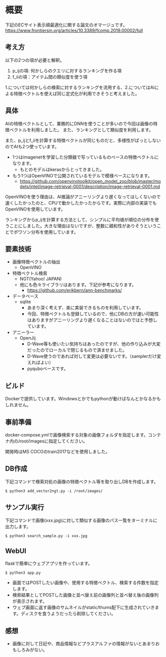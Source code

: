 # 概要

下記のECサイト表示順最適化に関する論文のオマージュです。
https://www.frontiersin.org/articles/10.3389/fcomp.2019.00002/full

## 考え方

以下の2つの項が必要と解釈。

1. p_ijの項: 何かしらのクエリに対するランキングを作る項
2. f_iiの項：アイテム間の類似度を使う項

1.については何かしらの検索に対するランキングを流用する、2.についてはAIによる特徴ベクトルを使えば同じ定式化が利用できそうと考えました。

## 具体

AIの特徴ベクトルとして、業務的にDNNを使うことが多いので今回は画像の特徴ベクトルを利用しました。
また、ランキングとして類似度を利用します。

また、p_ijとf_iiを計算する特徴ベクトルが同じものだと、多様性がぱっとしないのでAIも2つ使っています。

* 1つはimagenetを学習した分類器で写っているものベースの特徴ベクトルになります。
  * もとのモデルはkerasからとってきました。
* もう1つはOpenVINOで公開されているモデルで模様ベースになります。
  * https://github.com/openvinotoolkit/open_model_zoo/blob/master/models/intel/image-retrieval-0001/description/image-retrieval-0001.md

OpenVINOを使う理由は、AI推論がアニーリングより遅くなってほしくないので速くしたかったのと、CPUで動かしたかったからです。実際に内部の実装でもOpenVINOを使用しています。

ランキングからp_ijを計算する方法として、シンプルに平均値が順位の分布を使うことにしました。大きな理由はないですが、整数に親和性がありそうということでポワソン分布を使用しています。

## 要素技術

* 画像特徴ベクトルの抽出
  * OpenVINO
* 特徴ベクトル検索
  * NGT(Yahoo! JAPAN)
  * 他にも色々ライブラリはあります。下記が参考になります。
    * https://github.com/erikbern/ann-benchmarks/
* データベース
  * sqlite
    * あまり深く考えず、楽に実装できるものを利用しています。
    * 今回、特徴ベクトルも登録しているので、他にDBの方が速い可能性はありますがアニーリングより遅くなることはないのではと予想しています。
* アニーラー
  * OpenJij
    * D-Wave等も使いたい気持ちはあったのですが、他の作り込みが大変だったのでローカルで閉じるもので済ませました。
    * D-Wave使うのであれば対して変更は必要ないです。（samplerだけ変えればよい）
    * pyquboベースです。

## ビルド

Dockerで提供しています。Windowsとかでもpythonが動けばなんとかなるかもしれません。


## 事前準備

docker-compose.ymlで画像検索する対象の画像フォルダを指定します。コンテナ内の/root/imagesに指定してください。

開発時はMS COCOのtrain2017などを使用しました。

## DB作成

下記コマンドで検索対処の画像の特徴ベクトル等を取り出しDBを作成します。
```
$ python3 add_vector2ngt.py -i /root/images/
```


## サンプル実行

下記コマンドで画像(xxx.jpg)に対して類似する画像のパス一覧をターミナルに出力します。

```
$ python3 search_sample.py -i xxx.jpg
```

## WebUI

flaskで簡単にウェブアプリを作っています。

```
$ python3 app.py
```

* 画面ではPOSTしたい画像や、使用する特徴ベクトル、検索する件数を指定します。
* 検索結果としてPOSTした画像と並べ替え前の画像列と並べ替え後の画像列が表示されます。
* ウェブ画面に返す画像のサムネイルがstatic/thums配下に生成されていきます。ディスクを食うようだったら削除してください。

## 感想

* 画像に対して日記や、商品情報などプラスアルファの情報がないとあまりおもしろみがない。
